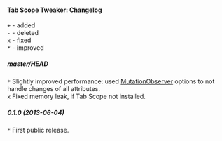 ﻿#### Tab Scope Tweaker: Changelog

`+` - added<br>
`-` - deleted<br>
`x` - fixed<br>
`*` - improved<br>

##### master/HEAD
`*` Slightly improved performance: used <a href="https://developer.mozilla.org/en-US/docs/Web/API/MutationObserver">MutationObserver</a> options to not handle changes of all attributes.<br>
`x` Fixed memory leak, if Tab Scope not installed.<br>

##### 0.1.0 (2013-06-04)
`*` First public release.<br>